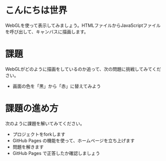 # こんにちは世界
WebGLを使って表示してみましょう。HTMLファイルからJavaScriptファイルを呼び出して、キャンバスに描画します。

# 課題
WebGLがどのように描画をしているのか追って、次の問題に挑戦してみてください。

- 画面の色を「黒」から「赤」に替えてみよう

# 課題の進め方
次のように課題を解いてみてください。

- プロジェクトをforkします
- GitHub Pages の機能を使って、ホームページを立ち上げます
- 問題を解きます
- GitHub Pages で正答したか確認しましょう
